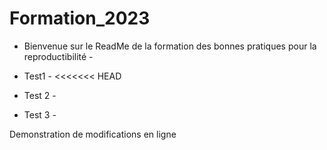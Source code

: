 # Formation_2023

- Bienvenue sur le ReadMe de la formation des bonnes pratiques pour la reproductibilité - 

- Test1 -
<<<<<<< HEAD

- Test 2 -
- Test 3 - 

Demonstration de modifications en ligne

